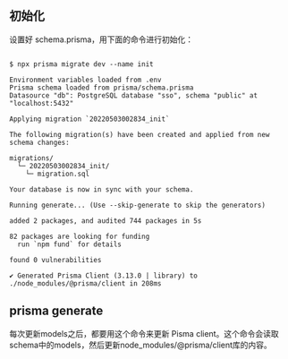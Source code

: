 ## 初始化

设置好 schema.prisma，用下面的命令进行初始化：

```

$ npx prisma migrate dev --name init

Environment variables loaded from .env
Prisma schema loaded from prisma/schema.prisma
Datasource "db": PostgreSQL database "sso", schema "public" at "localhost:5432"

Applying migration `20220503002834_init`

The following migration(s) have been created and applied from new schema changes:

migrations/
  └─ 20220503002834_init/
    └─ migration.sql

Your database is now in sync with your schema.

Running generate... (Use --skip-generate to skip the generators)

added 2 packages, and audited 744 packages in 5s

82 packages are looking for funding
  run `npm fund` for details

found 0 vulnerabilities

✔ Generated Prisma Client (3.13.0 | library) to ./node_modules/@prisma/client in 208ms

```


## prisma generate

每次更新models之后，都要用这个命令来更新 Pisma client。这个命令会读取schema中的models，然后更新node_modules/@prisma/client库的内容。


